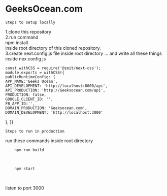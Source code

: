 # GeeksOcean.com

    Steps to setup locally

1.clone this repository
<br />
2.run command
<br />
     npm install
<br />
 inside root directory of this cloned repository.
<br />
3.create next.config.js file inside root directory ...
   and write all these things inside nex.config.js

    const withCSS = require('@zeit/next-css');
    module.exports = withCSS({
    publicRuntimeConfig: {
    APP_NAME:'Geeks Ocean',
    API_DEVELOPMENT: 'http://localhost:8000/api',
    API_PRODUCTION: 'http://Geeksocean.com/api',
    PRODUCTION: false,
    GOOGLE_CLIENT_ID: '',
    FB_APP_ID:'',
    DOMAIN_PRODUCTION: 'Geeksocean.com',
    DOMAIN_DEVELOPMENT: 'http://localhost:3000'
  },
})


    Steps to run in production

run these commands inside root directory
<br />

        npm run build

<br />

        npm start

<br />

listen to port 3000

